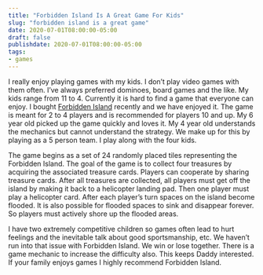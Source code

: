 ```yaml
---
title: "Forbidden Island Is A Great Game For Kids"
slug: "forbidden island is a great game"
date: 2020-07-01T08:00:00-05:00
draft: false
publishdate: 2020-07-01T08:00:00-05:00
tags:
- games
---
```


I really enjoy playing games with my kids. I don’t play video games with them often. I’ve always preferred dominoes, board games and the like. My kids range from 11 to 4. Currently it is hard to find a game that everyone can enjoy. I bought [Forbidden Island][1] recently and we have enjoyed it. The game is meant for 2 to 4 players and is recommended for players 10 and up. My 6 year old picked up the game quickly and loves it. My 4 year old understands the mechanics but cannot understand the strategy. We make up for this by playing as a 5 person team. I play along with the four kids.

The game begins as a set of 24 randomly placed tiles representing the Forbidden Island. The goal of the game is to collect four treasures by acquiring the associated treasure cards. Players can cooperate by sharing treasure cards. After all treasures are collected, all players must get off the island by making it back to a helicopter landing pad. Then one player must play a helicopter card. After each player’s turn spaces on the island become flooded. It is also possible for flooded spaces to sink and disappear forever. So players must actively shore up the flooded areas.

I have two extremely competitive children so games often lead to hurt feelings and the inevitable talk about good sportsmanship, etc. We haven’t run into that issue with Forbidden Island. We win or lose together. There is a game mechanic to increase the difficulty also. This keeps Daddy interested. If your family enjoys games I highly recommend Forbidden Island.

[1]: https://www.amazon.com/Gamewright-317-Forbidden-Island-Card/dp/B003D7F4YY/ref=sr_1_2?crid=CWBJNWD8M0U8&dchild=1&keywords=forbidden+island&qid=1593364227&sprefix=forbidden%2Caps%2C212&sr=8-2

